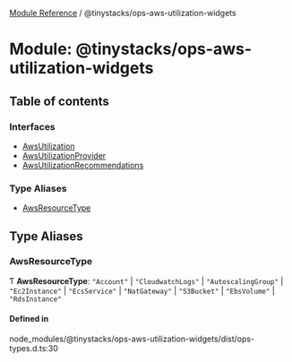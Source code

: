 [Module Reference](../modules.md) / @tinystacks/ops-aws-utilization-widgets

# Module: @tinystacks/ops-aws-utilization-widgets

## Table of contents

### Interfaces

- [AwsUtilization](../interfaces/tinystacks_ops_aws_utilization_widgets.AwsUtilization.md)
- [AwsUtilizationProvider](../interfaces/tinystacks_ops_aws_utilization_widgets.AwsUtilizationProvider.md)
- [AwsUtilizationRecommendations](../interfaces/tinystacks_ops_aws_utilization_widgets.AwsUtilizationRecommendations.md)

### Type Aliases

- [AwsResourceType](tinystacks_ops_aws_utilization_widgets.md#awsresourcetype)

## Type Aliases

### AwsResourceType

Ƭ **AwsResourceType**: ``"Account"`` \| ``"CloudwatchLogs"`` \| ``"AutoscalingGroup"`` \| ``"Ec2Instance"`` \| ``"EcsService"`` \| ``"NatGateway"`` \| ``"S3Bucket"`` \| ``"EbsVolume"`` \| ``"RdsInstance"``

#### Defined in

node_modules/@tinystacks/ops-aws-utilization-widgets/dist/ops-types.d.ts:30
